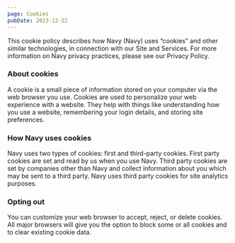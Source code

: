 ```yaml
---
page: Cookies
pubDate: 2023-12-22
---
```

This cookie policy describes how Navy (Navy) uses “cookies” and other similar technologies, in connection with our Site and Services. For more information on Navy privacy practices, please see our Privacy Policy.
### About cookies
A cookie is a small piece of information stored on your computer via the web browser you use. Cookies are used to personalize your web experience with a website. They help with things like understanding how you use a website, remembering your login details, and storing site preferences.
### How Navy uses cookies
Navy uses two types of cookies: first and third-party cookies. First party cookies are set and read by us when you use Navy. Third party cookies are set by companies other than Navy and collect information about you which may be sent to a third party. Navy uses third party cookies for site analytics purposes.
### Opting out
You can customize your web browser to accept, reject, or delete cookies. All major browsers will give you the option to block some or all cookies and to clear existing cookie data.